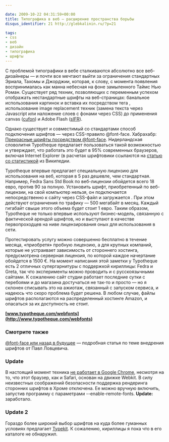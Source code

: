 ```yaml
---

date: 2009-10-22 04:31:59+00:00
title: Типографика в веб — расширение пространства борьбы
disqus_identifier: 21 http://glebkalinin.ru/?p=21

tags:
- css
- веб
- дизайн
- типографика
- шрифты
---
```


С проблемой типографики в вебе сталкиваются абсолютно все веб-дизайнеры — и почти все мечтают выйти  за ограничения стандартных Эриала, Тахомы и Джорджии, которая, к слову, с момента появления воспринималась как манна небесная на фоне замыленного Таймс Нью Роман. Существует ряд техник, позволяющих с переменным успехом отображать нестандартные шрифты на веб-страницах: банальное использования картинок и вставка их посредством тега <img>, использование image replacement техник (замена текста через Javascript или наложение слоев с фонами через CSS) до применения canvas ([cufon](http://wiki.github.com/sorccu/cufon/about)) и Adobe Flash ([sIFR](http://wiki.novemberborn.net/sifr/)).

Однако существует и совместимый со стандартами способ подключения шрифтов — через CSS-правило @font-face. Хабрахабр: [Прекрасные шрифты посредством @font-face](http://habrahabr.ru/blogs/css/64596/). Нидерландская словолитня Typotheque предлагает пользоваться такой возможностью и утверждает, что работать это будет в 95% современных браузеров, включая Internet Explorer (в расчетах шрифтовики ссылаются на [статью со статистикой](http://en.wikipedia.org/wiki/Usage_share_of_web_browsers) из Википедии.

<!-- more -->

Typotheque  впервые предлагает специальную лицензию для использования на веб, которая в 5 раз дешевле, чем стандартная. Например, Fedra Sans Std Book по веб-лицензии обойдется всего 18 евро, против 90 за полную. Установить шрифт, приобретенный по веб-лицензии, на свой компьютер нельзя, он подключается непосредственно к сайту через CSS-файл и загружается . При этом действуют ограничения по трафику — 500 мегабайт в месяц. Каждый гигабайт свыше этого объема будет стоит 1 евро. Таким образом, Typotheque не только впервые используют бизнес-модель, связанную с фактической арендой шрифтов, но и выступают в качестве первопроходцев на ниве лицензирования оных для использования в сети.



Протестировать услугу можно совершенно бесплатно в течение месяца, «приобретя» пробную лицензию, а для крупных компаний, которые не устраивает зависимость от стороннего хостинга, предусмотрена серверная лицензия, по которой каждое начертание обойдется в 1500 €. На момент написания этой заметки у Typotheque есть 2 отличных супергарнитуры с поддержкой кириллицы: Fedra и Greta, так что эксперименты можно проводить и с русскоязычными сайтами. К сожалению сайт студии работает последние сутки с перебоями и до магазина достучаться не так-то и просто — но я склонен списывать это на ажиотаж, связанный с запуском сервиса, и надеюсь что скоро проблема будет решена. В любом случае, файлы шрифтов располагаются на распределенный хостинге Amazon, и опасаться за их доступность не стоит. 

**[www.typotheque.com/webfonts](http://www.typotheque.com/webfonts)**


### Смотрите также


[@font-face или назад в будущее](http://lovtsevich.com/2009/10/26/font-face-ili-nazad-v-budushhee/) — подробная статья по теме внедрения шрифтов от Павл Ловцевича.


### Update


В настоящий момент техника [не работает в Google Chrome](http://www.google.com/support/forum/p/Webmasters/thread?tid=72ee06efe996fe8d&hl=en), несмотря на то, что этот браузер, как и Safari, основан на движке Webkit. В силу неизвестных соображений безопасности поддержка рендеринга сторонних шрифтов в Хроме отключена. Ее можно вручную включить, запустив программу с параметрами  --enable-remote-fonts. **Update:** заработало.


### Update 2


Гораздо более широкий выбор шрифтов на куда более гуманных условиях предлагает [Typekit](http://typekit.com). К сожалению, кириллицы я пока что в его каталоге не обнаружил.
